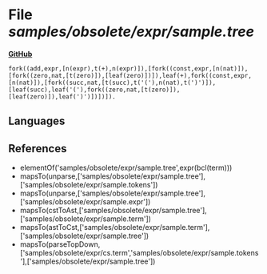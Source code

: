 # File _samples/obsolete/expr/sample.tree_
**[GitHub](https://github.com/softlang/yas/blob/master/samples/obsolete/expr/sample.tree)**
```
fork((add,expr,[n(expr),t(+),n(expr)]),[fork((const,expr,[n(nat)]),[fork((zero,nat,[t(zero)]),[leaf(zero)])]),leaf(+),fork((const,expr,[n(nat)]),[fork((succ,nat,[t(succ),t('('),n(nat),t(')')]),[leaf(succ),leaf('('),fork((zero,nat,[t(zero)]),[leaf(zero)]),leaf(')')])])]).
```

## Languages

## References
* elementOf('samples/obsolete/expr/sample.tree',expr(bcl(term)))
* mapsTo(unparse,['samples/obsolete/expr/sample.tree'],['samples/obsolete/expr/sample.tokens'])
* mapsTo(unparse,['samples/obsolete/expr/sample.tree'],['samples/obsolete/expr/sample.expr'])
* mapsTo(cstToAst,['samples/obsolete/expr/sample.tree'],['samples/obsolete/expr/sample.term'])
* mapsTo(astToCst,['samples/obsolete/expr/sample.term'],['samples/obsolete/expr/sample.tree'])
* mapsTo(parseTopDown,['samples/obsolete/expr/cs.term','samples/obsolete/expr/sample.tokens'],['samples/obsolete/expr/sample.tree'])
